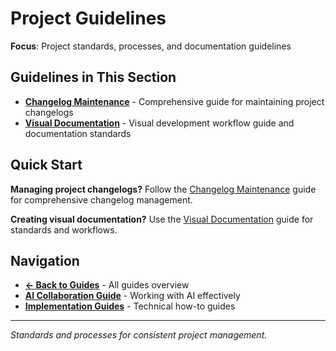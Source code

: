 # Project Guidelines

**Focus**: Project standards, processes, and documentation guidelines

## Guidelines in This Section

- **[Changelog Maintenance](./changelog-maintenance.md)** - Comprehensive guide for maintaining project changelogs
- **[Visual Documentation](./visual-documentation.md)** - Visual development workflow guide and documentation standards

## Quick Start

**Managing project changelogs?** Follow the [Changelog Maintenance](./changelog-maintenance.md) guide for comprehensive changelog management.

**Creating visual documentation?** Use the [Visual Documentation](./visual-documentation.md) guide for standards and workflows.

## Navigation

- **[← Back to Guides](../README.md)** - All guides overview
- **[AI Collaboration Guide](../../ai-collaboration-guide.md)** - Working with AI effectively
- **[Implementation Guides](../implementation/README.md)** - Technical how-to guides

---

*Standards and processes for consistent project management.*